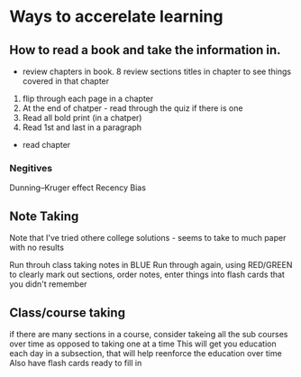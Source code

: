 # Ways to accerelate learning

## How to read a book and take the information in.
* review chapters in book.
8 review sections titles in chapter to see things covered in that chapter
1. flip through each page in a chapter
2. At the end of chatper - read through the quiz if there is one
3. Read all bold print (in a chatper)
4. Read 1st and last in a paragraph
* read chapter

### Negitives
Dunning–Kruger effect
Recency Bias

## Note Taking

Note that I've tried othere college solutions - seems to take to much paper with no results

Run throuh class taking notes in BLUE
Run through again, using RED/GREEN to clearly mark out sections, order notes, enter things into flash cards that you didn't remember


## Class/course taking
if there are many sections in a course, consider takeing all the sub courses over time as opposed to taking one at a time
This will get you education each day in a subsection, that will help reenforce the education over time
Also have flash cards ready to fill in
